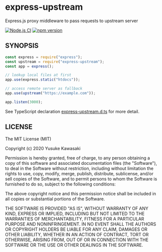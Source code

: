 # express-upstream

Express.js proxy middleware to pass requests to upstream server

[![Node.js CI](https://github.com/kawanet/express-upstream/workflows/Node.js%20CI/badge.svg?branch=master)](https://github.com/kawanet/express-upstream/actions/)
[![npm version](https://badge.fury.io/js/express-upstream.svg)](https://www.npmjs.com/package/express-upstream)

## SYNOPSIS

```js
const express = require("express");
const upstream = require("express-upstream");
const app = express();

// lookup local files at first
app.use(express.static("htdocs"));

// access remote server as fallback
app.use(upstream("https://example.com"));

app.listen(3000);
```

See TypeScript declaration
[express-upstream.d.ts](https://github.com/kawanet/express-upstream/blob/master/types/express-upstream.d.ts)
for more detail.

## LICENSE

The MIT License (MIT)

Copyright (c) 2020 Yusuke Kawasaki

Permission is hereby granted, free of charge, to any person obtaining a copy
of this software and associated documentation files (the "Software"), to deal
in the Software without restriction, including without limitation the rights
to use, copy, modify, merge, publish, distribute, sublicense, and/or sell
copies of the Software, and to permit persons to whom the Software is
furnished to do so, subject to the following conditions:

The above copyright notice and this permission notice shall be included in all
copies or substantial portions of the Software.

THE SOFTWARE IS PROVIDED "AS IS", WITHOUT WARRANTY OF ANY KIND, EXPRESS OR
IMPLIED, INCLUDING BUT NOT LIMITED TO THE WARRANTIES OF MERCHANTABILITY,
FITNESS FOR A PARTICULAR PURPOSE AND NONINFRINGEMENT. IN NO EVENT SHALL THE
AUTHORS OR COPYRIGHT HOLDERS BE LIABLE FOR ANY CLAIM, DAMAGES OR OTHER
LIABILITY, WHETHER IN AN ACTION OF CONTRACT, TORT OR OTHERWISE, ARISING FROM,
OUT OF OR IN CONNECTION WITH THE SOFTWARE OR THE USE OR OTHER DEALINGS IN THE
SOFTWARE.
